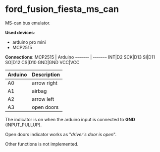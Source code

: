 # ford_fusion_fiesta_ms_can
MS-can bus emulator.

**Used devices**:
- arduino pro mini
- MCP2515

**Connections**:
MCP2515 | Arduino
------- | -------
INT|D2
SCK|D13
SI|D11
SO|D12
CS|D10
GND|GND
VCC|VCC

Arduino | Description
------- | -------
A0 | arrow right
A1 | airbag
A2 | arrow left
A3 | open doors

The indicator is on when the arduino input is connected to **GND** (INPUT_PULLUP). 

Open doors indicator works as "_driver's door is open_".

Other functions is not implemented.
